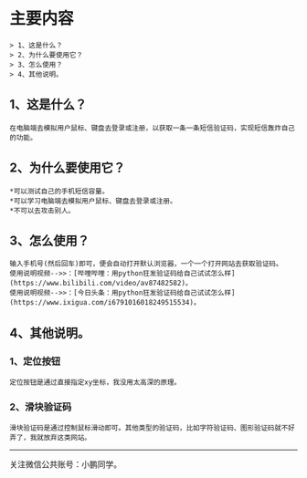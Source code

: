 # 主要内容
    > 1、这是什么？  
    > 2、为什么要使用它？  
    > 3、怎么使用？  
    > 4、其他说明。  

## 1、这是什么？
    在电脑端去模拟用户鼠标、键盘去登录或注册，以获取一条一条短信验证码，实现短信轰炸自己的功能。  

## 2、为什么要使用它？
    *可以测试自己的手机短信容量。  
    *可以学习电脑端去模拟用户鼠标、键盘去登录或注册。  
    *不可以去攻击别人。  

## 3、怎么使用？
    输入手机号(然后回车)即可，便会自动打开默认浏览器，一个一个打开网站去获取验证码。  
    使用说明视频-->>：[哔哩哔哩：用python狂发验证码给自己试试怎么样](https://www.bilibili.com/video/av87482582)。  
    使用说明视频-->>：[今日头条：用python狂发验证码给自己试试怎么样](https://www.ixigua.com/i6791016018249515534)。  

## 4、其他说明。  

### 1、定位按钮
    定位按钮是通过直接指定xy坐标，我没用太高深的原理。  

### 2、滑块验证码
    滑块验证码是通过控制鼠标滑动即可。其他类型的验证码，比如字符验证码、图形验证码就不好弄了，我就放弃这类网站。  


---
关注微信公共账号：小鹏同学。